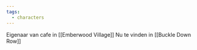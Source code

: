 ```yaml
---
tags:
  - characters
---
```


Eigenaar van cafe in [[Emberwood Village]]
Nu te vinden in [[Buckle Down Row]]
